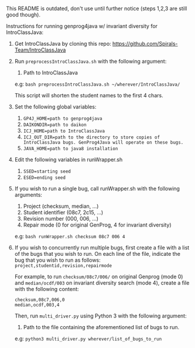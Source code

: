 This README is outdated, don't use until further notice (steps 1,2,3 are still good though).

Instructions for running genprog4java w/ invariant diversity for IntroClassJava:

1. Get IntroClassJava by cloning this repo: https://github.com/Spirals-Team/IntroClassJava

2. Run `preprocessIntroClassJava.sh` with the following argument:
    1. Path to IntroClassJava
    
    e.g: `bash preprocessIntroClassJava.sh ~/wherever/IntroClassJava/`
    
    This script will shorten the student names to the first 4 chars.

3. Set the following global variables:
    1. `GP4J_HOME=path to genprog4java`
    2. `DAIKONDIR=path to daikon`
    3. `ICJ_HOME=path to IntroClassJava`
    4. `ICJ_OUT_DIR=path to the directory to store copies of IntroClassJava bugs. GenProg4Java will operate on these bugs.`
    5. `JAVA_HOME=path to java8 installation`

4. Edit the following variables in runWrapper.sh
    1. `SSED=starting seed`
    2. `ESED=ending seed`

5. If you wish to run a single bug, call runWrapper.sh with the following arguments:
    1. Project (checksum, median, ...)
    2. Student identifier (08c7, 2c15, ...)
    3. Revision number (000, 006, ...)
    4. Repair mode (0 for original GenProg, 4 for invariant diversity)
    
    e.g: `bash runWrapper.sh checksum 08c7 006 4`

6. If you wish to concurrently run multiple bugs, first create a file with a list of 
the bugs that you wish to run. On each line of the file, indicate the bug that you 
wish to run as follows: `project,studentid,revision,repairmode`

    For example, to run `checksum/08c7/006/` on original Genprog (mode 0) and 
    `median/ocdf/003` on invariant diversity search (mode 4), create a file 
    with the following content:
    
    ```
    checksum,08c7,006,0
    median,ocdf,003,4
    ```

    Then, run `multi_driver.py` using Python 3 with the following argument:
    1. Path to the file containing the aforementioned list of bugs to run.
    
    e.g: `python3 multi_driver.py wherever/list_of_bugs_to_run`
    
